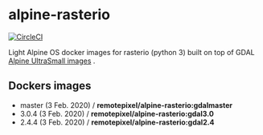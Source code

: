 # alpine-rasterio

[![CircleCI](https://circleci.com/gh/vincentsarago/alpine-rasterio.svg?style=svg)](https://circleci.com/gh/vincentsarago/alpine-rasterio)


Light Alpine OS docker images for rasterio (python 3) built on top of GDAL [Alpine UltraSmall images](https://hub.docker.com/r/osgeo/gdal/tags?name=alpine-ultrasmall&page=1)
.

## Dockers images
  - master (3 Feb. 2020) / **remotepixel/alpine-rasterio:gdalmaster** 
  - 3.0.4 (3 Feb. 2020) / **remotepixel/alpine-rasterio:gdal3.0** 
  - 2.4.4 (3 Feb. 2020) / **remotepixel/alpine-rasterio:gdal2.4**

